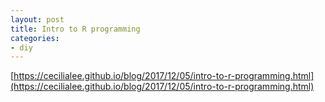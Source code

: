 ```yaml
---
layout: post
title: Intro to R programming
categories:
- diy
---
```


[https://cecilialee.github.io/blog/2017/12/05/intro-to-r-programming.html](https://cecilialee.github.io/blog/2017/12/05/intro-to-r-programming.html)